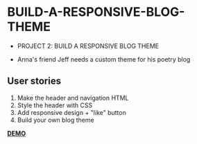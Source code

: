 # BUILD-A-RESPONSIVE-BLOG-THEME
 - PROJECT 2: BUILD A RESPONSIVE BLOG THEME 
  * Anna's friend Jeff needs a custom theme for his poetry blog

## User stories
1) Make the header and navigation HTML
2) Style the header with CSS
3) Add responsive design + "like" button
4) Build your own blog theme

**[DEMO](https://heggy231.github.io/BUILD-A-RESPONSIVE-BLOG-THEME/)**
